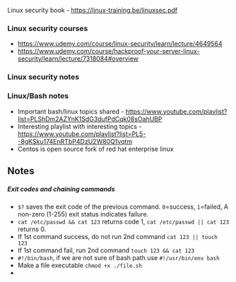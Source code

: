 Linux security book - https://linux-training.be/linuxsec.pdf
### Linux security courses
- https://www.udemy.com/course/linux-security/learn/lecture/4649564
- https://www.udemy.com/course/hackproof-your-server-linux-security/learn/lecture/7318084#overview

### Linux security notes

### Linux/Bash notes
- Important bash/linux topics shared - https://www.youtube.com/playlist?list=PLShDm2AZYnK1SdG3dufPdCqk08sOahUBP
- Interesting playlist with interesting topics - https://www.youtube.com/playlist?list=PL5--8gKSku174EnRTbP4DzU2W80Q1vqtm
- Centos is open source fork of red hat enterprise linux
## Notes

##### Exit codes and chaining commands
- ```$?``` saves the exit code of the previous command. ```0```=success, ```1```=failed, A non-zero (1-255) exit status indicates failure.
- ```cat /etc/passwd && cat 123``` returns code 1, ```cat /etc/passwd || cat 123``` returns 0.
- If 1st command success, do not run 2nd command ```cat 123 || touch 123```
- If 1st command fail, run 2nd command ```touch 123 && cat 123```
- ```#!/bin/bash```, if we are not sure of bash path use ```#!/usr/bin/env bash```
- Make a file executable ```chmod +x ./file.sh```
- 
